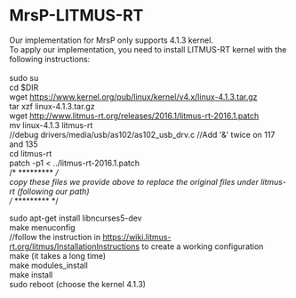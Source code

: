 # MrsP-LITMUS-RT
Our implementation for MrsP only supports 4.1.3 kernel.<br />
To apply our implementation, you need to install LITMUS-RT kernel with the following instructions:<br />
<br />
sudo su<br />
cd $DIR<br />
wget https://www.kernel.org/pub/linux/kernel/v4.x/linux-4.1.3.tar.gz<br />
tar xzf linux-4.1.3.tar.gz<br />
wget http://www.litmus-rt.org/releases/2016.1/litmus-rt-2016.1.patch<br />
mv linux-4.1.3 litmus-rt<br />
//debug drivers/media/usb/as102/as102_usb_drv.c //Add '&' twice on 117 and 135<br />
cd litmus-rt<br />
patch -p1 < ../litmus-rt-2016.1.patch<br />
/* ********* */<br />
copy these files we provide above to replace the original files under litmus-rt (following our path)<br />
/* ********* */<br />

sudo apt-get install libncurses5-dev<br />
make menuconfig<br />
//follow the instruction in https://wiki.litmus-rt.org/litmus/InstallationInstructions to create a working configuration<br />
make (it takes a long time)<br />
make modules_install<br />
make install<br />
sudo reboot (choose the kernel 4.1.3)<br />
